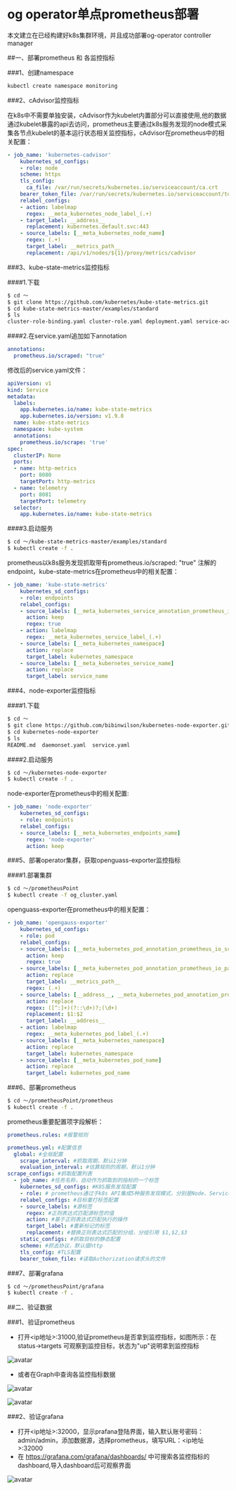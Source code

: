 # og operator单点prometheus部署

本文建立在已经构建好k8s集群环境，并且成功部署og-operator controller manager

##一、部署prometheus 和 各监控指标

###1、创建namespace

```bash
kubectl create namespace monitoring
```

###2、cAdvisor监控指标

在k8s中不需要单独安装，cAdvisor作为kubelet内置部分可以直接使用,他的数据通过kubelet暴露的api去访问，prometheus主要通过k8s服务发现的node模式采集各节点kubelet的基本运行状态相关监控指标，cAdvisor在prometheus中的相关配置：

```yaml
- job_name: 'kubernetes-cadvisor'
    kubernetes_sd_configs:
    - role: node
    scheme: https
    tls_config:
      ca_file: /var/run/secrets/kubernetes.io/serviceaccount/ca.crt
    bearer_token_file: /var/run/secrets/kubernetes.io/serviceaccount/token
    relabel_configs:
    - action: labelmap
      regex: __meta_kubernetes_node_label_(.+)
    - target_label: __address__
      replacement: kubernetes.default.svc:443
    - source_labels: [__meta_kubernetes_node_name]
      regex: (.+)
      target_label: __metrics_path__
      replacement: /api/v1/nodes/${1}/proxy/metrics/cadvisor
```

###3、kube-state-metrics监控指标

####1.下载
```bash
$ cd ～
$ git clone https://github.com/kubernetes/kube-state-metrics.git
$ cd kube-state-metrics-master/examples/standard
$ ls
cluster-role-binding.yaml cluster-role.yaml deployment.yaml service-account.yaml service.yaml
```

####2.在service.yaml追加如下annotation
```yaml
annotations:
  prometheus.io/scraped: "true"
```
修改后的service.yaml文件：
```yaml
apiVersion: v1
kind: Service
metadata:
  labels:
    app.kubernetes.io/name: kube-state-metrics
    app.kubernetes.io/version: v1.9.8
  name: kube-state-metrics
  namespace: kube-system
  annotations:
    prometheus.io/scrape: 'true'
spec:
  clusterIP: None
  ports:
  - name: http-metrics
    port: 8080
    targetPort: http-metrics
  - name: telemetry
    port: 8081
    targetPort: telemetry
  selector:
    app.kubernetes.io/name: kube-state-metrics
```

####3.启动服务
```bash
$ cd ～/kube-state-metrics-master/examples/standard
$ kubectl create -f .
```
prometheus以k8s服务发现抓取带有prometheus.io/scraped: "true" 注解的endpoint，kube-state-metrics在prometheus中的相关配置：
```yaml
- job_name: 'kube-state-metrics'
    kubernetes_sd_configs:
    - role: endpoints
    relabel_configs:
    - source_labels: [__meta_kubernetes_service_annotation_prometheus_io_scraped]
      action: keep
      regex: true
    - action: labelmap
      regex: __meta_kubernetes_service_label_(.+)
    - source_labels: [__meta_kubernetes_namespace]
      action: replace
      target_label: kubernetes_namespace
    - source_labels: [__meta_kubernetes_service_name]
      action: replace
      target_label: service_name
```

###4、node-exporter监控指标

####1.下载
```bash
$ cd ～
$ git clone https://github.com/bibinwilson/kubernetes-node-exporter.git
$ cd kubernetes-node-exporter
$ ls
README.md  daemonset.yaml  service.yaml
```

####2.启动服务
```bash
$ cd ～/kubernetes-node-exporter
$ kubectl create -f .
```

node-exporter在prometheus中的相关配置:
```yaml
- job_name: 'node-exporter'
    kubernetes_sd_configs:
    - role: endpoints
    relabel_configs:
    - source_labels: [__meta_kubernetes_endpoints_name]
      regex: 'node-exporter'
      action: keep
```

###5、部署operator集群，获取openguass-exporter监控指标

####1.部署集群
```bash
$ cd ～/prometheusPoint
$ kubectl create -f og_cluster.yaml
```
openguass-exporter在prometheus中的相关配置：
```yaml
- job_name: 'opengauss-exporter'
    kubernetes_sd_configs:
    - role: pod
    relabel_configs:
    - source_labels: [__meta_kubernetes_pod_annotation_prometheus_io_scrape]
      action: keep
      regex: true
    - source_labels: [__meta_kubernetes_pod_annotation_prometheus_io_path]
      action: replace
      target_label: __metrics_path__
      regex: (.+)
    - source_labels: [__address__, __meta_kubernetes_pod_annotation_prometheus_io_port]
      action: replace
      regex: ([^:]+)(?::\d+)?;(\d+)
      replacement: $1:$2
      target_label: __address__
    - action: labelmap
      regex: __meta_kubernetes_pod_label_(.+)
    - source_labels: [__meta_kubernetes_namespace]
      action: replace
      target_label: kubernetes_namespace
    - source_labels: [__meta_kubernetes_pod_name]
      action: replace
      target_label: kubernetes_pod_name
```

###6、部署prometheus

```bash
$ cd ～/prometheusPoint/prometheus
$ kubectl create -f .
```

prometheus重要配置项字段解析：
```yaml
prometheus.rules: #报警规则

prometheus.yml: #配置信息
  global: #全局配置
    scrape_interval: #抓取周期，默认1分钟
    evaluation_interval: #估算规则的周期，默认1分钟
scrape_configs: #抓取配置列表
  - job_name: #任务名称，自动作为抓取到的指标的一个标签
    kubernetes_sd_configs: #K8S服务发现配置
    - role: # prometheus通过于k8s API集成5种服务发现模式，分别是Node、Service、Pod、Endpoints、Ingress
    relabel_configs: #目标重打标签配置
    - source_labels: #源标签
      regex: #正则表达式匹配源标签的值
      action: #基于正则表达式匹配执行的操作
      target_label: #重新标记的标签
      replacement: #替换正则表达式匹配的分组，分组引用 $1,$2,$3
    static_configs: #抓取目标的静态配置
    scheme: #抓去协议，默认值http
    tls_config: #TLS配置
    bearer_token_file: #读取Authorization请求头的文件
```

###7、部署grafana

```bash
$ cd ～/prometheusPoint/grafana
$ kubectl create -f .
```



##二、验证数据

###1、验证prometheus

* 打开<ip地址>:31000,验证prometheus是否拿到监控指标，如图所示：在status->targets 可观察到监控目标，状态为"up"说明拿到监控指标

![avatar](templates/img/prometheus_success.png)


* 或者在Graph中查询各监控指标数据

![avatar](templates/img/img.png)

![avatar](templates/img/img_1.png)

###2、验证grafana

* 打开<ip地址>:32000，显示prafana登陆界面，输入默认账号密码：admin/admin，添加数据源，选择prometheus，填写URL：<ip地址>:32000
* 在 https://grafana.com/grafana/dashboards/ 中可搜索各监控指标的dashboard,导入dashboard后可观察界面

![avatar](templates/img/img_2.png)